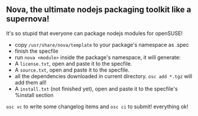 ## Nova, the ultimate nodejs packaging toolkit like a supernova!

It's so stupid that everyone can package nodejs modules for openSUSE!

* copy `/usr/share/nova/template` to your package's namespace as <packagename>.spec
* finish the specfile
* run `nova <module>` inside the package's namespace, it will generate:
* A `license.txt`, open and paste it to the specfile.
* A `source.txt`, open and paste it to the specfile.
* all the dependencies downloaded in current directory. `osc add *.tgz` will add them all!
* A `install.txt` (not finished yet), open and paste it to the specfile's \%install section

`osc vc` to write some changelog items and `osc ci` to submit! everything ok!

